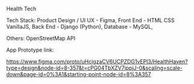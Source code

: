 Health Tech

Tech Stack:
 Product Design / UI UX - Figma,
 Front End - HTML CSS VanillaJS,
 Back End - Django (Python),
 Database - MySQL,

 Others:
 OpenStreetMap API
 
App Prototype link:

https://www.figma.com/proto/uHcjgzaCV6UCPZDG1vEPl3/HealthHaven?type=design&node-id=8-357&t=cPG04TbXZV7ippjJ-0&scaling=scale-down&page-id=0%3A1&starting-point-node-id=8%3A357 

 
